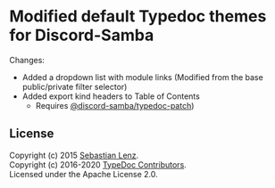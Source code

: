# Modified default Typedoc themes for Discord-Samba

Changes:

-   Added a dropdown list with module links (Modified from the base public/private filter selector)
-   Added export kind headers to Table of Contents
    -   Requires [@discord-samba/typedoc-patch](https://github.com/discord-samba/typedoc-patch))

## License

Copyright (c) 2015 [Sebastian Lenz](http://www.sebastian-lenz.de).<br>
Copyright (c) 2016-2020 [TypeDoc Contributors](https://github.com/TypeStrong/typedoc/graphs/contributors).<br>
Licensed under the Apache License 2.0.
